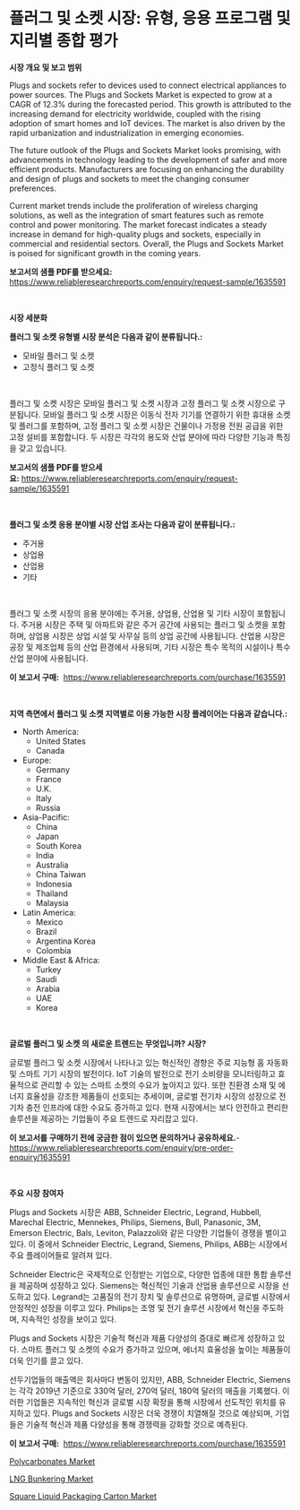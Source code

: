 <p><h1>플러그 및 소켓 시장: 유형, 응용 프로그램 및 지리별 종합 평가</h1></p><p><strong>시장 개요 및 보고 범위</strong></p>
<p><p>Plugs and sockets refer to devices used to connect electrical appliances to power sources. The Plugs and Sockets Market is expected to grow at a CAGR of 12.3% during the forecasted period. This growth is attributed to the increasing demand for electricity worldwide, coupled with the rising adoption of smart homes and IoT devices. The market is also driven by the rapid urbanization and industrialization in emerging economies.</p><p>The future outlook of the Plugs and Sockets Market looks promising, with advancements in technology leading to the development of safer and more efficient products. Manufacturers are focusing on enhancing the durability and design of plugs and sockets to meet the changing consumer preferences.</p><p>Current market trends include the proliferation of wireless charging solutions, as well as the integration of smart features such as remote control and power monitoring. The market forecast indicates a steady increase in demand for high-quality plugs and sockets, especially in commercial and residential sectors. Overall, the Plugs and Sockets Market is poised for significant growth in the coming years.</p></p>
<p><strong>보고서의 샘플 PDF를 받으세요:</strong> <a href="https://www.reliableresearchreports.com/enquiry/request-sample/1635591">https://www.reliableresearchreports.com/enquiry/request-sample/1635591</a></p>
<p>&nbsp;</p>
<p><strong>시장 세분화</strong></p>
<p><strong>플러그 및 소켓 유형별 시장 분석은 다음과 같이 분류됩니다.:</strong></p>
<p><ul><li>모바일 플러그 및 소켓</li><li>고정식 플러그 및 소켓</li></ul></p>
<p>&nbsp;</p>
<p><p>플러그 및 소켓 시장은 모바일 플러그 및 소켓 시장과 고정 플러그 및 소켓 시장으로 구분됩니다. 모바일 플러그 및 소켓 시장은 이동식 전자 기기를 연결하기 위한 휴대용 소켓 및 플러그를 포함하며, 고정 플러그 및 소켓 시장은 건물이나 가정용 전원 공급을 위한 고정 설비를 포함합니다. 두 시장은 각각의 용도와 산업 분야에 따라 다양한 기능과 특징을 갖고 있습니다.</p></p>
<p><strong>보고서의 샘플 PDF를 받으세요:</strong>&nbsp;<a href="https://www.reliableresearchreports.com/enquiry/request-sample/1635591">https://www.reliableresearchreports.com/enquiry/request-sample/1635591</a></p>
<p>&nbsp;</p>
<p><strong> 플러그 및 소켓 응용 분야별 시장 산업 조사는 다음과 같이 분류됩니다.:</strong></p>
<p><ul><li>주거용</li><li>상업용</li><li>산업용</li><li>기타</li></ul></p>
<p>&nbsp;</p>
<p><p>플러그 및 소켓 시장의 응용 분야에는 주거용, 상업용, 산업용 및 기타 시장이 포함됩니다. 주거용 시장은 주택 및 아파트와 같은 주거 공간에 사용되는 플러그 및 소켓을 포함하며, 상업용 시장은 상업 시설 및 사무실 등의 상업 공간에 사용됩니다. 산업용 시장은 공장 및 제조업체 등의 산업 환경에서 사용되며, 기타 시장은 특수 목적의 시설이나 특수 산업 분야에 사용됩니다.</p></p>
<p><strong>이 보고서 구매:</strong>&nbsp; <a href="https://www.reliableresearchreports.com/purchase/1635591">https://www.reliableresearchreports.com/purchase/1635591</a></p>
<p>&nbsp;</p>
<p><strong>지역 측면에서 플러그 및 소켓 지역별로 이용 가능한 시장 플레이어는 다음과 같습니다.:</strong></p>
<p><ul>
    <li>
        North America:
        <ul>
            <li>United States</li>
            <li>Canada</li>
        </ul>
    </li>
    <li>
        Europe:
        <ul>
            <li>Germany</li>
            <li>France</li>
            <li>U.K.</li>
            <li>Italy</li>
            <li>Russia</li>
        </ul>
    </li>
    <li>
        Asia-Pacific:
        <ul>
            <li>China</li>
            <li>Japan</li>
            <li>South Korea</li>
            <li>India</li>
            <li>Australia</li>
            <li>China Taiwan</li>
            <li>Indonesia</li>
            <li>Thailand</li>
            <li>Malaysia</li>
        </ul>
    </li>
    <li>
        Latin America:
        <ul>
            <li>Mexico</li>
            <li>Brazil</li>
            <li>Argentina Korea</li>
            <li>Colombia</li>
        </ul>
    </li>
    <li>
        Middle East & Africa:
        <ul>
            <li>Turkey</li>
            <li>Saudi</li>
            <li>Arabia</li>
            <li>UAE</li>
            <li>Korea</li>
        </ul>
    </li>
    </ul></p>
<p>&nbsp;</p>
<p><strong>글로벌 플러그 및 소켓 의 새로운 트렌드는 무엇입니까? 시장?</strong></p>
<p><p>글로벌 플러그 및 소켓 시장에서 나타나고 있는 혁신적인 경향은 주로 지능형 홈 자동화 및 스마트 기기 시장의 발전이다. IoT 기술의 발전으로 전기 소비량을 모니터링하고 효율적으로 관리할 수 있는 스마트 소켓의 수요가 높아지고 있다. 또한 친환경 소재 및 에너지 효율성을 강조한 제품들이 선호되는 추세이며, 글로벌 전기차 시장의 성장으로 전기차 충전 인프라에 대한 수요도 증가하고 있다. 현재 시장에서는 보다 안전하고 편리한 솔루션을 제공하는 기업들이 주요 트렌드로 자리잡고 있다.</p></p>
<p><strong>이 보고서를 구매하기 전에 궁금한 점이 있으면 문의하거나 공유하세요.</strong>- <a href="https://www.reliableresearchreports.com/enquiry/pre-order-enquiry/1635591">https://www.reliableresearchreports.com/enquiry/pre-order-enquiry/1635591</a></p>
<p>&nbsp;</p>
<p><strong>주요 시장 참여자</strong></p>
<p><p>Plugs and Sockets 시장은 ABB, Schneider Electric, Legrand, Hubbell, Marechal Electric, Mennekes, Philips, Siemens, Bull, Panasonic, 3M, Emerson Electric, Bals, Leviton, Palazzoli와 같은 다양한 기업들이 경쟁을 벌이고 있다. 이 중에서 Schneider Electric, Legrand, Siemens, Philips, ABB는 시장에서 주요 플레이어들로 알려져 있다.</p><p>Schneider Electric은 국제적으로 인정받는 기업으로, 다양한 업종에 대한 통합 솔루션을 제공하며 성장하고 있다. Siemens는 혁신적인 기술과 산업용 솔루션으로 시장을 선도하고 있다. Legrand는 고품질의 전기 장치 및 솔루션으로 유명하며, 글로벌 시장에서 안정적인 성장을 이루고 있다. Philips는 조명 및 전기 솔루션 시장에서 혁신을 주도하며, 지속적인 성장을 보이고 있다.</p><p>Plugs and Sockets 시장은 기술적 혁신과 제품 다양성의 증대로 빠르게 성장하고 있다. 스마트 플러그 및 소켓의 수요가 증가하고 있으며, 에너지 효율성을 높이는 제품들이 더욱 인기를 끌고 있다.</p><p>선두기업들의 매출액은 회사마다 변동이 있지만, ABB, Schneider Electric, Siemens는 각각 2019년 기준으로 330억 달러, 270억 달러, 180억 달러의 매출을 기록했다. 이러한 기업들은 지속적인 혁신과 글로벌 시장 확장을 통해 시장에서 선도적인 위치를 유지하고 있다. Plugs and Sockets 시장은 더욱 경쟁이 치열해질 것으로 예상되며, 기업들은 기술적 혁신과 제품 다양성을 통해 경쟁력을 강화할 것으로 예측된다.</p></p>
<p><strong>이 보고서 구매:</strong>&nbsp;&nbsp;<a href="https://www.reliableresearchreports.com/purchase/1635591">https://www.reliableresearchreports.com/purchase/1635591</a></p>
<p><p><a href="https://funky-papaya-cf4.notion.site/Polycarbonates-Market-Research-Report-Provides-thorough-Industry-Overview-which-offers-an-In-Depth--6112eaa9a70f4e99830ade1f3d0118b0">Polycarbonates Market</a></p><p><a href="https://sore-arch-6db.notion.site/Global-LNG-Bunkering-Market-Size-and-Market-Trends-Insights-and-Projections-from-2024-to-2031-5898022e703c4a70a882c6dce9d91285">LNG Bunkering Market</a></p><p><a href="https://github.com/ChiragRP21/Market-Research-Report-List-3/blob/main/square-liquid-packaging-carton-market.md">Square Liquid Packaging Carton Market</a></p></p>
